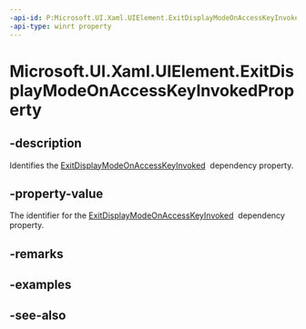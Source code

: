 ```yaml
---
-api-id: P:Microsoft.UI.Xaml.UIElement.ExitDisplayModeOnAccessKeyInvokedProperty
-api-type: winrt property
---
```


<!-- Property syntax
public Windows.UI.Xaml.DependencyProperty ExitDisplayModeOnAccessKeyInvokedProperty { get; }
-->

# Microsoft.UI.Xaml.UIElement.ExitDisplayModeOnAccessKeyInvokedProperty

## -description
Identifies the [ExitDisplayModeOnAccessKeyInvoked](uielement_exitdisplaymodeonaccesskeyinvoked.md)  dependency property.

## -property-value
The identifier for the [ExitDisplayModeOnAccessKeyInvoked](uielement_exitdisplaymodeonaccesskeyinvoked.md)  dependency property.

## -remarks

## -examples

## -see-also
